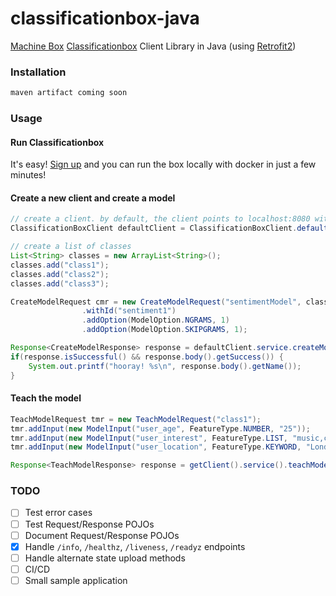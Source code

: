 # classificationbox-java

[Machine Box][0] [Classificationbox][1] Client Library in Java (using [Retrofit2][2])

### Installation

```java
maven artifact coming soon
```

### Usage 

#### Run Classificationbox

It's easy! [Sign up][3] and you can run the box locally with docker in just a few minutes!

#### Create a new client and create a model
```java
// create a client. by default, the client points to localhost:8080 without basic authentication
ClassificationBoxClient defaultClient = ClassificationBoxClient.defaultClient();

// create a list of classes
List<String> classes = new ArrayList<String>();
classes.add("class1");
classes.add("class2");
classes.add("class3");

CreateModelRequest cmr = new CreateModelRequest("sentimentModel", classes)
                .withId("sentiment1")
                .addOption(ModelOption.NGRAMS, 1)
                .addOption(ModelOption.SKIPGRAMS, 1);

Response<CreateModelResponse> response = defaultClient.service.createModel(cmr).execute();
if(response.isSuccessful() && response.body().getSuccess()) {
    System.out.printf("hooray! %s\n", response.body().getName());
}
```

#### Teach the model
```java
TeachModelRequest tmr = new TeachModelRequest("class1");
tmr.addInput(new ModelInput("user_age", FeatureType.NUMBER, "25"));
tmr.addInput(new ModelInput("user_interest", FeatureType.LIST, "music,cooking,ml"));
tmr.addInput(new ModelInput("user_location", FeatureType.KEYWORD, "London"));

Response<TeachModelResponse> response = getClient().service().teachModel("sentiment1", tmr).execute();

```

### TODO

- [ ] Test error cases 
- [ ] Test Request/Response POJOs
- [ ] Document Request/Response POJOs
- [x] Handle `/info`, `/healthz`, `/liveness`, `/readyz` endpoints
- [ ] Handle alternate state upload methods 
- [ ] CI/CD
- [ ] Small sample application

[0]: https://machinebox.io/
[1]: https://machinebox.io/docs/classificationbox
[2]: https://square.github.io/retrofit/
[3]: https://machinebox.io/login?return_url=%2Faccount